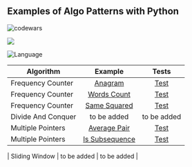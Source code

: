 ## Examples of Algo Patterns with Python

![codewars](https://www.codewars.com/users/eliyahukoren/badges/large)


![](https://img.shields.io/github/actions/workflow/status/eliyahukoren/python-algo-patterns/actions.yml?label=Python%20Algo%20Patterns&logo=logo)

![Language](https://img.shields.io/badge/Language-Python-yellow)

| Algorithm   |      Example      | Tests |
|----------|:-------------:|:--------:|
| Frequency Counter |  [Anagram](https://github.com/eliyahukoren/python-algo-patterns/blob/master/FrequencyCounter/anagram.py) | [Test](https://github.com/eliyahukoren/python-algo-patterns/blob/master/test/FrequencyCounter/test_anagram.py) |
| Frequency Counter |    [Words Count](https://github.com/eliyahukoren/python-algo-patterns/blob/master/FrequencyCounter/words.py)   | [Test](https://github.com/eliyahukoren/python-algo-patterns/blob/master/test/FrequencyCounter/test_words.py) |
| Frequency Counter | [Same Squared](https://github.com/eliyahukoren/python-algo-patterns/blob/master/FrequencyCounter/same.py) | [Test](https://github.com/eliyahukoren/python-algo-patterns/blob/master/test/FrequencyCounter/test_same.py) |
| Divide And Conquer | to be added | to be added |
| Multiple Pointers | [Average Pair](https://github.com/eliyahukoren/python-algo-patterns/blob/master/MultiplePointers/main.py) | [Test](https://github.com/eliyahukoren/python-algo-patterns/blob/master/test/MultiplePointers/test_multiple_pointers.py) |
| Multiple Pointers | [Is Subsequence](https://github.com/eliyahukoren/python-algo-patterns/blob/master/MultiplePointers/main.py) | [Test](https://github.com/eliyahukoren/python-algo-patterns/blob/master/test/MultiplePointers/test_multiple_pointers.py) |

| Sliding Window | to be added | to be added |
